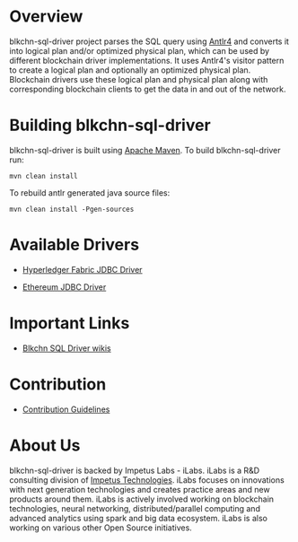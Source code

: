 Overview
=========

blkchn-sql-driver project parses the SQL query using [Antlr4](http://www.antlr.org/) and converts it into logical plan 
and/or optimized physical plan, which can be used by different blockchain driver implementations.
It uses Antlr4's visitor pattern to create a logical plan and optionally an optimized physical plan. 
Blockchain drivers use these logical plan and physical plan along with corresponding blockchain clients 
to get the data in and out of the network.

Building blkchn-sql-driver
==========================

blkchn-sql-driver is built using [Apache Maven](http://maven.apache.org/). To build blkchn-sql-driver run:

    mvn clean install
    
To rebuild antlr generated java source files:

    mvn clean install -Pgen-sources
    
Available Drivers
=================

* [Hyperledger Fabric JDBC Driver](https://github.com/Impetus/fabric-jdbc-connector)

* [Ethereum JDBC Driver](https://github.com/Impetus/eth-jdbc-connector)
    
Important Links
===============

* [Blkchn SQL Driver wikis](https://github.com/Impetus/blkchn-sql-driver/wiki)

Contribution
============
* [Contribution Guidelines](https://github.com/Impetus/blkchn-sql-driver/blob/master/CONTRIBUTING.md)

About Us
========
blkchn-sql-driver is backed by Impetus Labs - iLabs. iLabs is a R&D consulting division of [Impetus Technologies](http://www.impetus.com). iLabs focuses on innovations with next generation technologies and creates practice areas and new products around them. iLabs is actively involved working on blockchain technologies, neural networking, distributed/parallel computing and advanced analytics using spark and big data ecosystem. iLabs is also working on various other Open Source initiatives.
